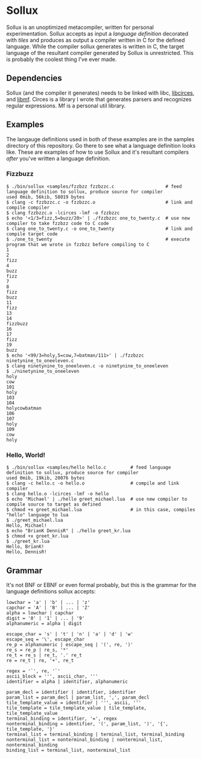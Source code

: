 # Sollux
Sollux is an unoptimized metacompiler, written for personal experimentation.
Sollux accepts as input a *language definition* decorated with *tiles* and produces as output a compiler written in C for the defined language.
While the compiler sollux generates is written in C, the target language of the resultant compiler generated by Sollux is unrestricted.
This is probably the coolest thing I've ever made.

## Dependencies
Sollux (and the compiler it generates) needs to be linked with libc, [libcirces](https://github.com/gittyhubacc/circes), and [libmf](https://github.com/gittyhubacc/mf).
Circes is a library I wrote that generates parsers and recognizes regular expressions. Mf is a personal util library.

## Examples
The langauge definitions used in both of these examples are in the samples directory of this repository. Go there to see what a language definition looks like. These are examples of how to use Sollux and it's resultant compilers *after* you've written a language definition.

### Fizzbuzz
```
$ ./bin/sollux <samples/fzzbzz fzzbzzc.c                   # feed language definition to sollux, produce source for compiler
used 0mib, 56kib, 58019 bytes
$ clang -c fzzbzzc.c -o fzzbzzc.o                          # link and compile compiler
$ clang fzzbzzc.o -lcirces -lmf -o fzzbzzc
$ echo '<1/3=fizz,5=buzz/20>' | ./fzzbzzc one_to_twenty.c  # use new compiler to take fzzbzz code to C code
$ clang one_to_twenty.c -o one_to_twenty                   # link and compile target code
$ ./one_to_twenty                                          # execute program that we wrote in fzzbzz before compiling to C
1
2
fizz
4
buzz
fizz
7
8
fizz
buzz
11
fizz
13
14
fizzbuzz
16
17
fizz
19
buzz
$ echo '<99/3=holy,5=cow,7=batman/111>' | ./fzzbzzc ninetynine_to_oneeleven.c
$ clang ninetynine_to_oneeleven.c -o ninetynine_to_oneeleven
$ ./ninetynine_to_oneeleven
holy
cow
101
holy
103
104
holycowbatman
106
107
holy
109
cow
holy
```

### Hello, World!
```
$ ./bin/sollux <samples/hello hello.c         # feed language definition to sollux, produce source for compiler
used 0mib, 19kib, 20076 bytes
$ clang -c hello.c -o hello.o                 # compile and link compiler
$ clang hello.o -lcirces -lmf -o hello
$ echo 'Michael' | ./hello greet_michael.lua  # use new compiler to compile source to target as defined
$ chmod +x greet_michael.lua                  # in this case, compiles "hello" language to lua
$ ./greet_michael.lua
Hello, Michael!
$ echo "BrianK DennisR" | ./hello greet_kr.lua
$ chmod +x greet_kr.lua
$ ./greet_kr.lua
Hello, BrianK!
Hello, DennisR!
```

## Grammar
It's not BNF or EBNF or even formal probably, 
but this is the grammar for the language definitions
sollux accepts:
```
lowchar = 'a' | 'b' | ... | 'z'
capchar = 'A' | 'B' | ... | 'Z'
alpha = lowchar | capchar
digit = '0' | '1' | ... | '9'
alphanumeric = alpha | digit

escape_char = 's' | 't' | 'n' | 'a' | 'd' | 'w'
escape_seq = '\', escape_char
re_p = alphanumeric | escape_seq | '(', re, ')'
re_s = re_p | re_s, '*'
re_t = re_s | re_t, '.' re_t
re = re_t | re, '+', re_t

regex = '`', re, '`'
ascii_block = ''', ascii_char, '''
identifier = alpha | identifier, alphanumeric

param_decl = identifier | identifier, identifier
param_list = param_decl | param_list, ',', param_decl
tile_template_value = identifier | ''', ascii, '''
tile_template = tile_template_value | tile_template, tile_template_value
terminal_binding = identifier, '=', regex
nonterminal_binding = identifier, '(', param_list, ')', '{', tile_template, '}'
terminal_list = terminal_binding | terminal_list, terminal_binding
nonterminal_list = nonterminal_binding | nonterminal_list, nonterminal_binding
binding_list = terminal_list, nonterminal_list
```

